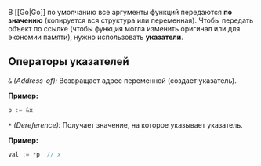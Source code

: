 В [[Go|Go]] по умолчанию все аргументы функций передаются **по значению** (копируется вся структура или переменная). Чтобы передать объект по ссылке (чтобы функция могла изменить оригинал или для экономии памяти), нужно использовать **указатели**.

## Операторы указателей

`&` *(Address-of):* Возвращает адрес переменной (создает указатель). 

**Пример:**

```Go
p := &x
```

`*` *(Dereference):* Получает значение, на которое указывает указатель.

**Пример:**

```Go
val := *p  // x
```

